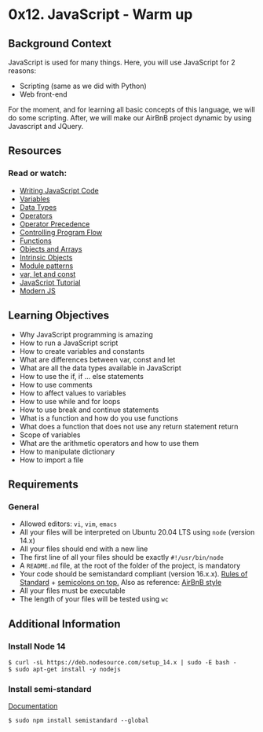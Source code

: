 # 0x12. JavaScript - Warm up

## Background Context
JavaScript is used for many things. Here, you will use JavaScript for 2 reasons:

* Scripting (same as we did with Python)
* Web front-end

For the moment, and for learning all basic concepts of this language, we will do some scripting. After, we will make our AirBnB project dynamic by using Javascript and JQuery.

## Resources

### Read or watch:
* [Writing JavaScript Code](https://alx-intranet.hbtn.io/rltoken/3HLjEesLsmyWfRUWnxgUGg)
* [Variables](https://alx-intranet.hbtn.io/rltoken/zgOWmcpVLZFEmFlmuwayyg)
* [Data Types](https://alx-intranet.hbtn.io/rltoken/VPd6JWaLrwOBzjAeXNAEqg)
* [Operators](https://alx-intranet.hbtn.io/rltoken/3HLjEesLsmyWfRUWnxgUGg)
* [Operator Precedence](https://alx-intranet.hbtn.io/rltoken/tsreKcNh_KmTmLPHsfvJRw)
* [Controlling Program Flow](https://alx-intranet.hbtn.io/rltoken/tsreKcNh_KmTmLPHsfvJRw)
* [Functions](https://alx-intranet.hbtn.io/rltoken/e3EfHIxICdIncGBwwIDbXQ)
* [Objects and Arrays](https://alx-intranet.hbtn.io/rltoken/jg7IbvJpV2oLIKgqOAQH1g)
* [Intrinsic Objects](https://alx-intranet.hbtn.io/rltoken/jg7IbvJpV2oLIKgqOAQH1g)
* [Module patterns](https://alx-intranet.hbtn.io/rltoken/g-MgvO09Ur02RhM63gVyXw)
* [var, let and const](https://alx-intranet.hbtn.io/rltoken/gJi61GeJTRX0g-M0Rx-0Iw)
* [JavaScript Tutorial](https://alx-intranet.hbtn.io/rltoken/Y8hkOcy5jO22lQGyF6_NiA)
* [Modern JS](https://alx-intranet.hbtn.io/rltoken/NZawtiBjWUpiojnrtVywNw)

## Learning Objectives
* Why JavaScript programming is amazing
* How to run a JavaScript script
* How to create variables and constants
* What are differences between var, const and let
* What are all the data types available in JavaScript
* How to use the if, if ... else statements
* How to use comments
* How to affect values to variables
* How to use while and for loops
* How to use break and continue statements
* What is a function and how do you use functions
* What does a function that does not use any return  statement return
* Scope of variables
* What are the arithmetic operators and how to use them
* How to manipulate dictionary
* How to import a file

## Requirements
### General
* Allowed editors: ```vi```, ```vim```, ```emacs```
* All your files will be interpreted on Ubuntu 20.04 LTS using ```node``` (version 14.x)
* All your files should end with a new line
* The first line of all your files should be exactly ```#!/usr/bin/node```
* A ```README.md``` file, at the root of the folder of the project, is mandatory
* Your code should be semistandard compliant (version 16.x.x). [Rules of Standard](https://alx-intranet.hbtn.io/rltoken/1T1yg1vOAChRN20Yyz8crw) + [semicolons on top.](https://alx-intranet.hbtn.io/rltoken/35q5Pc6A6KWPyd3kGeRQFg) Also as reference: [AirBnB style](https://alx-intranet.hbtn.io/rltoken/ilo9MmB3u0utJZjZat-W3Q)
* All your files must be executable
* The length of your files will be tested using ```wc```

## Additional Information 
### Install Node 14
```
$ curl -sL https://deb.nodesource.com/setup_14.x | sudo -E bash -
$ sudo apt-get install -y nodejs
```
### Install semi-standard
[Documentation](https://alx-intranet.hbtn.io/rltoken/35q5Pc6A6KWPyd3kGeRQFg)
```
$ sudo npm install semistandard --global
```
